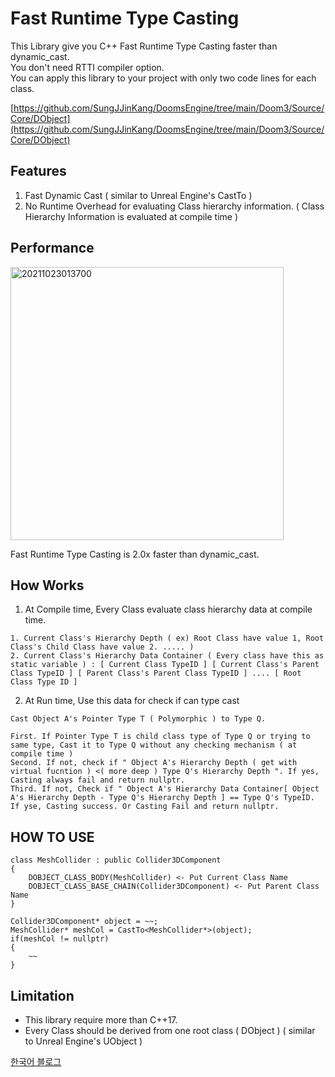 # Fast Runtime Type Casting

This Library give you C++ Fast Runtime Type Casting faster than dynamic_cast.         
You don't need RTTI compiler option.         
You can apply this library to your project with only two code lines for each class.        

[https://github.com/SungJJinKang/DoomsEngine/tree/main/Doom3/Source/Core/DObject](https://github.com/SungJJinKang/DoomsEngine/tree/main/Doom3/Source/Core/DObject)

## Features

1. Fast Dynamic Cast ( similar to Unreal Engine's CastTo )
2. No Runtime Overhead for evaluating Class hierarchy information. ( Class Hierarchy Information is evaluated at compile time ) 

## Performance

<img width="437" alt="20211023013700" src="https://user-images.githubusercontent.com/33873804/138491569-e507bfb8-be3b-4d3e-989e-54abe565a927.png">

Fast Runtime Type Casting is 2.0x faster than dynamic_cast.

## How Works

1. At Compile time, Every Class evaluate class hierarchy data at compile time.
```
1. Current Class's Hierarchy Depth ( ex) Root Class have value 1, Root Class's Child Class have value 2. ..... )
2. Current Class's Hierarchy Data Container ( Every class have this as static variable ) : [ Current Class TypeID ] [ Current Class's Parent Class TypeID ] [ Parent Class's Parent Class TypeID ] .... [ Root Class Type ID ]
```


2. At Run time, Use this data for check if can type cast
```
Cast Object A's Pointer Type T ( Polymorphic ) to Type Q.

First. If Pointer Type T is child class type of Type Q or trying to same type, Cast it to Type Q without any checking mechanism ( at compile time )
Second. If not, check if " Object A's Hierarchy Depth ( get with virtual fucntion ) <( more deep ) Type Q's Hierarchy Depth ". If yes, Casting always fail and return nullptr.
Third. If not, Check if " Object A's Hierarchy Data Container[ Object A's Hierarchy Depth - Type Q's Hierarchy Depth ] == Type Q's TypeID. If yse, Casting success. Or Casting Fail and return nullptr.

```

## HOW TO USE
```
class MeshCollider : public Collider3DComponent
{
	DOBJECT_CLASS_BODY(MeshCollider) <- Put Current Class Name
	DOBJECT_CLASS_BASE_CHAIN(Collider3DComponent) <- Put Parent Class Name
}

Collider3DComponent* object = ~~;
MeshCollider* meshCol = CastTo<MeshCollider*>(object);
if(meshCol != nullptr)
{
	~~
}
```

## Limitation

- This library require more than C++17.
- Every Class should be derived from one root class ( DObject ) ( similar to Unreal Engine's UObject )

[한국어 블로그](https://sungjjinkang.github.io/computerscience/2021/10/20/Reflection.html)
